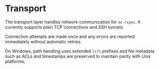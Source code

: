 # Transport

The transport layer handles network communication for `oc-rsync`.
It currently supports plain TCP connections and SSH tunnels.

Connection attempts are made once and any errors are reported
immediately without automatic retries.

On Windows, path handling uses extended `\\?\` prefixes and file
metadata such as ACLs and timestamps are preserved to maintain
parity with Unix platforms.
